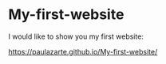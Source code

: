 # My-first-website
I would like to show you my first website: 

https://paulazarte.github.io/My-first-website/
